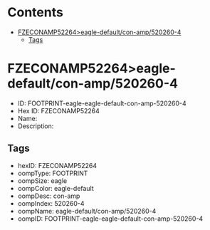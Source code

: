 



Contents
========

* [FZECONAMP52264>eagle-default/con-amp/520260-4](#fzeconamp52264eagle-defaultcon-amp520260-4)
	* [Tags](#tags)

# FZECONAMP52264>eagle-default/con-amp/520260-4

- ID: FOOTPRINT-eagle-eagle-default-con-amp-520260-4
- Hex ID: FZECONAMP52264
- Name: 
- Description: 

## Tags

- hexID: FZECONAMP52264
- oompType: FOOTPRINT
- oompSize: eagle
- oompColor: eagle-default
- oompDesc: con-amp
- oompIndex: 520260-4
- oompName: eagle-default/con-amp/520260-4
- oompID: FOOTPRINT-eagle-eagle-default-con-amp-520260-4
